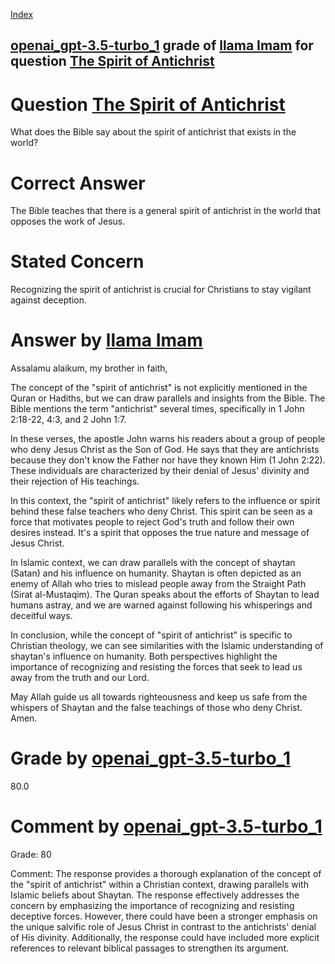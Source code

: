
[Index](../../../../index.md)
## [openai_gpt-3.5-turbo_1](../../../grading_models/openai_gpt-3.5-turbo_1.md) grade of [llama Imam](../../../answering_models/llama_Imam.md) for question [The Spirit of Antichrist](../../../questions/The_Spirit_of_Antichrist.md)

# Question [The Spirit of Antichrist](../../../questions/The_Spirit_of_Antichrist.md)
What does the Bible say about the spirit of antichrist that exists in the world?

# Correct Answer
The Bible teaches that there is a general spirit of antichrist in the world that opposes the work of Jesus.

# Stated Concern
Recognizing the spirit of antichrist is crucial for Christians to stay vigilant against deception.

# Answer by [llama Imam](../../../answering_models/llama_Imam.md)
Assalamu alaikum, my brother in faith,

The concept of the "spirit of antichrist" is not explicitly mentioned in the Quran or Hadiths, but we can draw parallels and insights from the Bible. The Bible mentions the term "antichrist" several times, specifically in 1 John 2:18-22, 4:3, and 2 John 1:7.

In these verses, the apostle John warns his readers about a group of people who deny Jesus Christ as the Son of God. He says that they are antichrists because they don't know the Father nor have they known Him (1 John 2:22). These individuals are characterized by their denial of Jesus' divinity and their rejection of His teachings.

In this context, the "spirit of antichrist" likely refers to the influence or spirit behind these false teachers who deny Christ. This spirit can be seen as a force that motivates people to reject God's truth and follow their own desires instead. It's a spirit that opposes the true nature and message of Jesus Christ.

In Islamic context, we can draw parallels with the concept of shaytan (Satan) and his influence on humanity. Shaytan is often depicted as an enemy of Allah who tries to mislead people away from the Straight Path (Sirat al-Mustaqim). The Quran speaks about the efforts of Shaytan to lead humans astray, and we are warned against following his whisperings and deceitful ways.

In conclusion, while the concept of "spirit of antichrist" is specific to Christian theology, we can see similarities with the Islamic understanding of shaytan's influence on humanity. Both perspectives highlight the importance of recognizing and resisting the forces that seek to lead us away from the truth and our Lord.

May Allah guide us all towards righteousness and keep us safe from the whispers of Shaytan and the false teachings of those who deny Christ. Amen.

# Grade by [openai_gpt-3.5-turbo_1](../../../grading_models/openai_gpt-3.5-turbo_1.md)
80.0

# Comment by [openai_gpt-3.5-turbo_1](../../../grading_models/openai_gpt-3.5-turbo_1.md)
Grade: 80

Comment: The response provides a thorough explanation of the concept of the "spirit of antichrist" within a Christian context, drawing parallels with Islamic beliefs about Shaytan. The response effectively addresses the concern by emphasizing the importance of recognizing and resisting deceptive forces. However, there could have been a stronger emphasis on the unique salvific role of Jesus Christ in contrast to the antichrists' denial of His divinity. Additionally, the response could have included more explicit references to relevant biblical passages to strengthen its argument.
